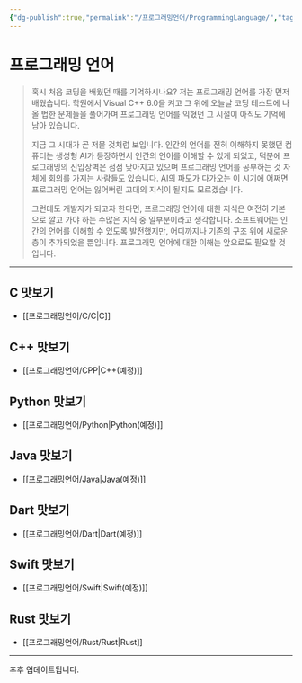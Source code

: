 ```yaml
---
{"dg-publish":true,"permalink":"/프로그래밍언어/ProgrammingLanguage/","tags":["프로그래밍언어"],"created":"2024-02-08T15:40:33.742+09:00","updated":"2024-05-09T10:24:05.044+09:00"}
---
```



# 프로그래밍 언어

> 혹시 처음 코딩을 배웠던 때를 기억하시나요? 저는 프로그래밍 언어를 가장 먼저 배웠습니다. 학원에서 Visual C++ 6.0을 켜고 그 위에 오늘날 코딩 테스트에 나올 법한 문제들을 풀어가며 프로그래밍 언어를 익혔던 그 시절이 아직도 기억에 남아 있습니다.
>
> 지금 그 시대가 곧 저물 것처럼 보입니다. 인간의 언어를 전혀 이해하지 못했던 컴퓨터는 생성형 AI가 등장하면서 인간의 언어를 이해할 수 있게 되었고, 덕분에 프로그래밍의 진입장벽은 점점 낮아지고 있으며 프로그래밍 언어를 공부하는 것 자체에 회의를 가지는 사람들도 있습니다. AI의 파도가 다가오는 이 시기에 어쩌면 프로그래밍 언어는 잃어버린 고대의 지식이 될지도 모르겠습니다.
>
> 그런데도 개발자가 되고자 한다면, 프로그래밍 언어에 대한 지식은 여전히 기본으로 깔고 가야 하는 수많은 지식 중 일부분이라고 생각합니다. 소프트웨어는 인간의 언어를 이해할 수 있도록 발전했지만, 어디까지나 기존의 구조 위에 새로운 층이 추가되었을 뿐입니다. 프로그래밍 언어에 대한 이해는 앞으로도 필요할 것입니다.

---

## C 맛보기
 + [[프로그래밍언어/C/C\|C]]

## C++ 맛보기
+ [[프로그래밍언어/CPP\|C++(예정)]]

## Python 맛보기
+ [[프로그래밍언어/Python\|Python(예정)]]

## Java 맛보기
+ [[프로그래밍언어/Java\|Java(예정)]]

## Dart 맛보기
+ [[프로그래밍언어/Dart\|Dart(예정)]]

## Swift 맛보기
+ [[프로그래밍언어/Swift\|Swift(예정)]]

## Rust 맛보기
+ [[프로그래밍언어/Rust/Rust\|Rust]]

---

추후 업데이트됩니다.